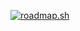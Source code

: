 <a href="https://roadmap.sh"><img src="https://api.roadmap.sh/v1-badge/tall/649fa352d99c9d6731a45c9e?variant=dark" alt="roadmap.sh"/></a>
